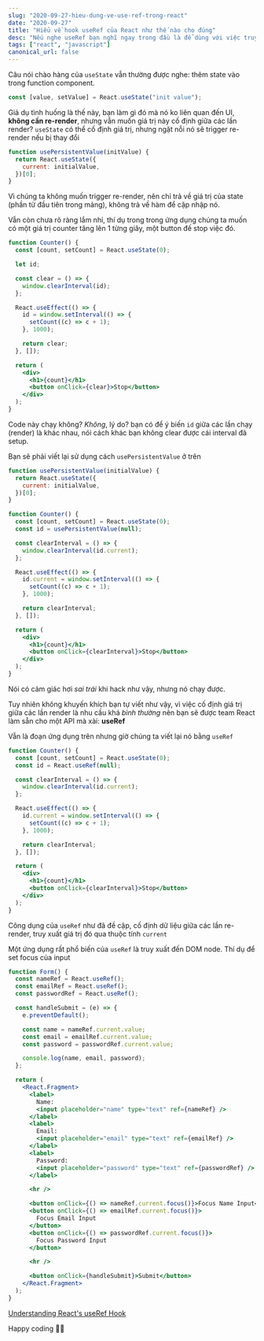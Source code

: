 ```yaml
---
slug: "2020-09-27-hieu-dung-ve-use-ref-trong-react"
date: "2020-09-27"
title: "Hiểu về hook useRef của React như thế nào cho đúng"
desc: "Nếu nghe useRef bạn nghĩ ngay trong đầu là để dùng với việc truy xuất DOM thật, bạn cần đọc bài này."
tags: ["react", "javascript"]
canonical_url: false
---
```


Câu nói chào hàng của `useState` vẫn thường được nghe: thêm state vào trong function component.

```jsx
const [value, setValue] = React.useState("init value");
```

Giả dụ tình huống là thế này, bạn làm gì đó mà nó ko liên quan đến UI, **không cần re-render**, nhưng vẫn muốn giá trị này cố định giữa các lần render? `useState` có thể cố định giá trị, nhưng ngặt nỗi nó sẽ trigger re-render nếu bị thay đổi

```js
function usePersistentValue(initValue) {
  return React.useState({
    current: initialValue,
  })[0];
}
```

Vì chúng ta không muốn trigger re-render, nên chỉ trả về giá trị của state (phần tử đầu tiên trong mảng), không trả về hàm để cập nhập nó.

Vẫn còn chưa rõ ràng lắm nhỉ, thí dụ trong trong ứng dụng chúng ta muốn có một giá trị counter tăng lên 1 từng giây, một button đế stop việc đó.

```jsx
function Counter() {
  const [count, setCount] = React.useState(0);

  let id;

  const clear = () => {
    window.clearInterval(id);
  };

  React.useEffect(() => {
    id = window.setInterval(() => {
      setCount((c) => c + 1);
    }, 1000);

    return clear;
  }, []);

  return (
    <div>
      <h1>{count}</h1>
      <button onClick={clear}>Stop</button>
    </div>
  );
}
```

Code này chạy không? _Không_, lý do? bạn có để ý biến `id` giữa các lần chạy (render) là khác nhau, nói cách khác bạn không clear được cái interval đã setup.

Bạn sẽ phải viết lại sử dụng cách `usePersistentValue` ở trên

```jsx
function usePersistentValue(initialValue) {
  return React.useState({
    current: initialValue,
  })[0];
}

function Counter() {
  const [count, setCount] = React.useState(0);
  const id = usePersistentValue(null);

  const clearInterval = () => {
    window.clearInterval(id.current);
  };

  React.useEffect(() => {
    id.current = window.setInterval(() => {
      setCount((c) => c + 1);
    }, 1000);

    return clearInterval;
  }, []);

  return (
    <div>
      <h1>{count}</h1>
      <button onClick={clearInterval}>Stop</button>
    </div>
  );
}
```

Nói có cảm giác hơi _sai trái_ khi hack như vậy, nhưng nó chạy được.

Tuy nhiên không khuyến khích bạn tự viết như vậy, vì việc cố định giá trị giữa các lần render là nhu cầu khá _bình thường_ nên bạn sẽ được team React làm sẵn cho một API mà xài: **useRef**

Vẫn là đoạn ứng dụng trên nhưng giờ chúng ta viết lại nó bằng `useRef`

```jsx
function Counter() {
  const [count, setCount] = React.useState(0);
  const id = React.useRef(null);

  const clearInterval = () => {
    window.clearInterval(id.current);
  };

  React.useEffect(() => {
    id.current = window.setInterval(() => {
      setCount((c) => c + 1);
    }, 1000);

    return clearInterval;
  }, []);

  return (
    <div>
      <h1>{count}</h1>
      <button onClick={clearInterval}>Stop</button>
    </div>
  );
}
```

Công dụng của `useRef` như đã đề cập, cố định dữ liệu giữa các lần re-render, truy xuất giá trị đó qua thuộc tính `current`

Một ứng dụng rất phổ biến của `useRef` là truy xuất đến DOM node. Thí dụ để set focus của input

```jsx
function Form() {
  const nameRef = React.useRef();
  const emailRef = React.useRef();
  const passwordRef = React.useRef();

  const handleSubmit = (e) => {
    e.preventDefault();

    const name = nameRef.current.value;
    const email = emailRef.current.value;
    const password = passwordRef.current.value;

    console.log(name, email, password);
  };

  return (
    <React.Fragment>
      <label>
        Name:
        <input placeholder="name" type="text" ref={nameRef} />
      </label>
      <label>
        Email:
        <input placeholder="email" type="text" ref={emailRef} />
      </label>
      <label>
        Password:
        <input placeholder="password" type="text" ref={passwordRef} />
      </label>

      <hr />

      <button onClick={() => nameRef.current.focus()}>Focus Name Input</button>
      <button onClick={() => emailRef.current.focus()}>
        Focus Email Input
      </button>
      <button onClick={() => passwordRef.current.focus()}>
        Focus Password Input
      </button>

      <hr />

      <button onClick={handleSubmit}>Submit</button>
    </React.Fragment>
  );
}
```

[Understanding React's useRef Hook](https://ui.dev/useref/)

Happy coding 🎉🙌
